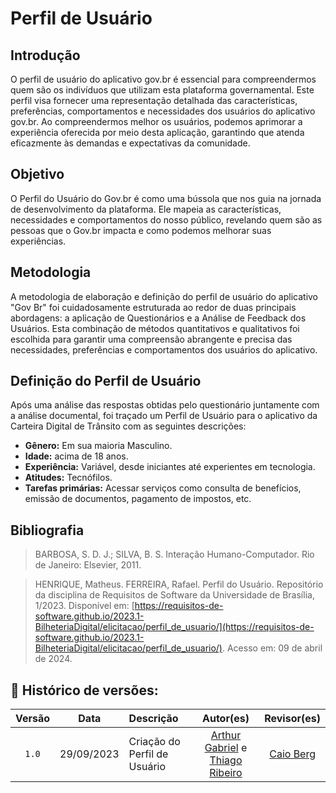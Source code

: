 # Perfil de Usuário

## Introdução 

O perfil de usuário do aplicativo gov.br é essencial para compreendermos quem são os indivíduos que utilizam esta plataforma governamental. Este perfil visa fornecer uma representação detalhada das características, preferências, comportamentos e necessidades dos usuários do aplicativo gov.br. Ao compreendermos melhor os usuários, podemos aprimorar a experiência oferecida por meio desta aplicação, garantindo que atenda eficazmente às demandas e expectativas da comunidade.

## Objetivo
O Perfil do Usuário do Gov.br é como uma bússola que nos guia na jornada de desenvolvimento da plataforma. Ele mapeia as características, necessidades e comportamentos do nosso público, revelando quem são as pessoas que o Gov.br impacta e como podemos melhorar suas experiências.

## Metodologia 

A metodologia de elaboração e definição do perfil de usuário do aplicativo "Gov Br" foi cuidadosamente estruturada ao redor de duas principais abordagens: a aplicação de Questionários e a Análise de Feedback dos Usuários. Esta combinação de métodos quantitativos e qualitativos foi escolhida para garantir uma compreensão abrangente e precisa das necessidades, preferências e comportamentos dos usuários do aplicativo.

## Definição do Perfil de Usuário

Após uma análise das respostas obtidas pelo questionário juntamente com a análise documental, foi traçado um Perfil de Usuário para o aplicativo da Carteira Digital de Trânsito com as seguintes descrições:

- **Gênero:** Em sua maioria Masculino.
- **Idade:** acima de 18 anos.
- **Experiência:**  Variável, desde iniciantes até experientes em tecnologia.
- **Atitudes:** Tecnófilos.
- **Tarefas primárias:** Acessar serviços como consulta de benefícios, emissão de documentos, pagamento de impostos, etc.


## Bibliografia
> BARBOSA, S. D. J.; SILVA, B. S. Interação Humano-Computador. Rio de Janeiro: Elsevier, 2011.

> HENRIQUE, Matheus. FERREIRA, Rafael. Perfil do Usuário. Repositório da disciplina de Requisitos de Software da Universidade de Brasília, 1/2023. Disponível em: [https://requisitos-de-software.github.io/2023.1-BilheteriaDigital/elicitacao/perfil_de_usuario/](https://requisitos-de-software.github.io/2023.1-BilheteriaDigital/elicitacao/perfil_de_usuario/). Acesso em: 09 de abril de 2024.

## 📑 Histórico de versões:

 | Versão |    Data    | Descrição                                                         |                   Autor(es)                    |                  Revisor(es)                   |
 | :----: | :--------: | :---------------------------------------------------------------- | :--------------------------------------------: | :--------------------------------------------: |
 | `1.0`  | 29/09/2023 | Criação do Perfil de Usuário                                      | [Arthur Gabriel](https://github.com/ArthurGabrieel) e [Thiago Ribeiro](https://github.com/ArthurGabrieel)| [Caio Berg](https://github.com/ArthurGabrieel)|
